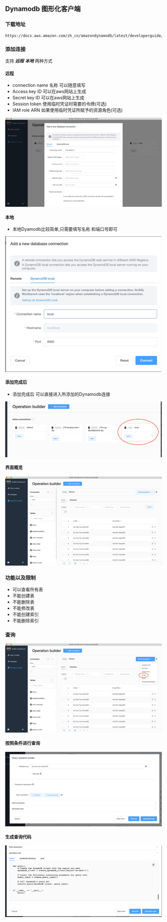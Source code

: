 ## Dynamodb 图形化客户端

### 下载地址
```
https://docs.aws.amazon.com/zh_cn/amazondynamodb/latest/developerguide/workbench.settingup.html
```

### 添加连接

支持 ***远程***  ***本地*** 两种方式

#### 远程

* connection name 名称 可以随意填写
* Access key ID 可以在aws网站上生成
* Secret key ID 可以在aws网站上生成
* Session token 使用临时凭证时需要的令牌(可选)
* IAM role ARN 如果使用临时凭证所赋予的资源角色(可选)

![1.jpg](./images/Dynamodb图形化客户端使用/1.jpg)

#### 本地

* 本地Dyamodb比较简单,只需要填写名称 和端口号即可

![2.jpg](./images/Dynamodb图形化客户端使用/2.jpg)

#### 添加完成后

* 添加完成后 可以直接进入所添加的Dynamodb连接

![3.jpg](./images/Dynamodb图形化客户端使用/3.jpg)


#### 界面概览

![4.jpg](./images/Dynamodb图形化客户端使用/4.jpg)

### 功能以及限制

* 可以查看所有表
* 不能创建表
* 不能删除表
* 不能修改表
* 不能创建索引
* 不能删除索引

### 查询
![5.jpg](./images/Dynamodb图形化客户端使用/5.jpg)

#### 按照条件进行查询

![6.jpg](./images/Dynamodb图形化客户端使用/6.jpg)

#### 生成查询代码
![7.jpg](./images/Dynamodb图形化客户端使用/7.jpg)